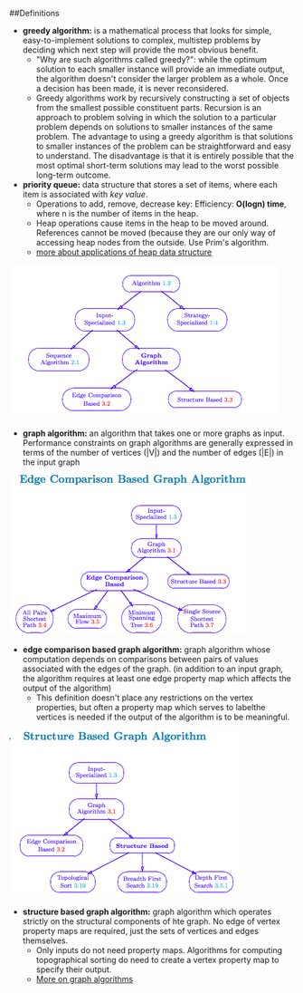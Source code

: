 ##Definitions

+ **greedy algorithm:** is a mathematical process that looks for simple, easy-to-implement solutions to complex, multistep problems by deciding which next step will provide the most obvious benefit. 
    + "Why are such algorithms called greedy?": while the optimum solution to each smaller instance will provide an immediate output, the algorithm doesn't consider the larger problem as a whole. Once a decision has been made, it is never reconsidered.
    + Greedy algorithms work by recursively constructing a set of objects from the smallest possible constituent parts. Recursion is an approach to problem solving in which the solution to a particular problem depends on solutions to smaller instances of the same problem. The advantage to using a greedy algorithm is that solutions to smaller instances of the problem can be straightforward and easy to understand. The disadvantage is that it is entirely possible that the most optimal short-term solutions may lead to the worst possible long-term outcome.
+ **priority queue:** data structure that stores a set of items, where each item is associated with *key value*.
    + Operations to add, remove, decrease key: Efficiency: **O(logn) time**, where n is the number of items in the heap.
    + Heap operations cause items in the heap to be moved around. References cannot be moved (because they are our only way of accessing heap nodes from the outside. Use Prim's algorithm.
    + [more about applications of heap data structure](http://www.geeksforgeeks.org/applications-of-heap-data-structure/)
    
![](../imgs/graph_algorithm_flow.png)

+ **graph algorithm:** an algorithm that takes one or more graphs as input. Performance constraints on graph algorithms are generally expressed in terms of the number of vertices (|V|) and the number of edges (|E|) in the input graph

![](../imgs/edge_based_graph_algorithms.png)

+ **edge comparison based graph algorithm:** graph algorithm whose computation depends on comparisons between pairs of values associated with the edges of the graph. (in addition to an input graph, the algorithm requires at least one edge property map which  affects the output of the algorithm)
    + This definition doesn't place any restrictions on the vertex properties, but often a property map which serves to labelthe vertices is needed if the output of the algorithm is to be meaningful.

![](../imgs/structure_based_graph_algorithms.png)

+ **structure based graph algorithm:** graph algorithm which operates strictly on the structural components of hte graph. No edge of vertex property maps are required, just the sets of vertices and edges themselves.
    + Only inputs do not need property maps. Algorithms for computing topographical sorting do need to create a vertex property map to specify their output.
    + [More on graph algorithms](http://www.cs.rpi.edu/~musser/gp/algorithm-concepts/graph-algorithms-screen.pdf)

